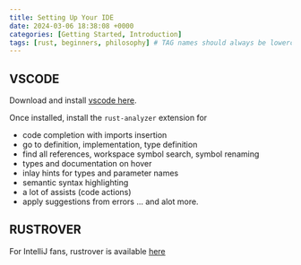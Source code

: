 ```yaml
---
title: Setting Up Your IDE
date: 2024-03-06 18:38:08 +0000
categories: [Getting Started, Introduction]
tags: [rust, beginners, philosophy] # TAG names should always be lowercase
---
```


## VSCODE

Download and install [vscode here](https://code.visualstudio.com/download).

Once installed, install the `rust-analyzer` extension for

- code completion with imports insertion
- go to definition, implementation, type definition
- find all references, workspace symbol search, symbol renaming
- types and documentation on hover
- inlay hints for types and parameter names
- semantic syntax highlighting
- a lot of assists (code actions)
- apply suggestions from errors
  ... and alot more.

## RUSTROVER

For IntelliJ fans, rustrover is available [here](https://www.jetbrains.com/rust/)

